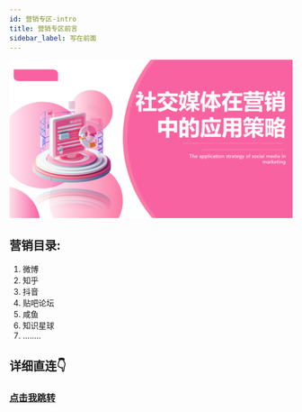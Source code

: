 ```yaml
---
id: 营销专区-intro
title: 营销专区前言
sidebar_label: 写在前面
---
```


![](./营销.png)

## 营销目录:
1. 微博
2. 知乎
3. 抖音
4. 贴吧论坛
5. 咸鱼
6. 知识星球
7. ........


## 详细直连👇
### [点击我跳转](https://docs.qq.com/s/4OfNpPB7wLb4yH1FKWIh1q)




